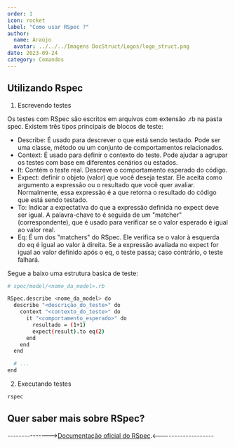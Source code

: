 ```yaml
---
order: 1
icon: rocket
label: "Como usar RSpec ?"
author:
  name: Araújo
  avatar: ../../../Imagens DocStruct/Logos/logo_struct.png
date: 2023-09-24
category: Comandos
---
```


## Utilizando Rspec 

1. Escrevendo testes

Os testes com RSpec são escritos em arquivos com extensão .rb na pasta spec. Existem três tipos principais de blocos de teste:

- Describe: É usado para descrever o que está sendo testado. Pode ser uma classe, método ou um conjunto de comportamentos relacionados.
- Context: É usado para definir o contexto do teste. Pode ajudar a agrupar os testes com base em diferentes cenários ou estados.
- It: Contém o teste real. Descreve o comportamento esperado do código.
- Expect: definir o objeto (valor) que você deseja testar. Ele aceita como argumento a expressão ou o resultado que você quer avaliar. Normalmente, essa expressão é a que retorna o resultado do código que está sendo testado.
- To: Indicar a expectativa do que a expressão definida no expect deve ser igual. A palavra-chave to é seguida de um "matcher" (correspondente), que é usado para verificar se o valor esperado é igual ao valor real.
- Eq: É um dos "matchers" do RSpec. Ele verifica se o valor à esquerda do eq é igual ao valor à direita. Se a expressão avaliada no expect for igual ao valor definido após o eq, o teste passa; caso contrário, o teste falhará.

Segue a baixo uma estrutura basica de teste:

```bash
# spec/model/<nome_da_model>.rb

RSpec.describe <nome_da_model> do
  describe "<descrição_do_teste>" do
    context "<contexto_do_teste>" do
      it "<comportamento_esperado>" do
        resultado = (1+1)
        expect(result).to eq(2)
      end
    end
  end

  # ...
end
```

2. Executando testes

```bash
rspec
```

## Quer saber mais sobre RSpec?

--------------->[Documentação oficial do RSpec](https://rspec.info/documentation/).<-------------------